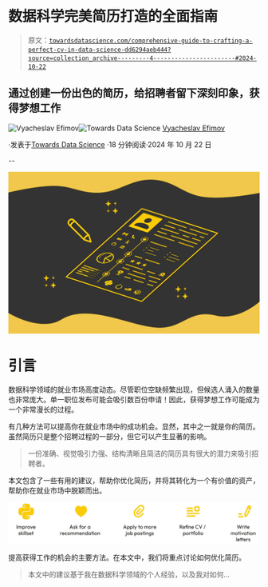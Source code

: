 # 数据科学完美简历打造的全面指南

> 原文：[`towardsdatascience.com/comprehensive-guide-to-crafting-a-perfect-cv-in-data-science-dd6294aeb444?source=collection_archive---------4-----------------------#2024-10-22`](https://towardsdatascience.com/comprehensive-guide-to-crafting-a-perfect-cv-in-data-science-dd6294aeb444?source=collection_archive---------4-----------------------#2024-10-22)

## **通过创建一份出色的简历，给招聘者留下深刻印象，获得梦想工作**

[](https://medium.com/@slavahead?source=post_page---byline--dd6294aeb444--------------------------------)![Vyacheslav Efimov](https://medium.com/@slavahead?source=post_page---byline--dd6294aeb444--------------------------------)[](https://towardsdatascience.com/?source=post_page---byline--dd6294aeb444--------------------------------)![Towards Data Science](https://towardsdatascience.com/?source=post_page---byline--dd6294aeb444--------------------------------) [Vyacheslav Efimov](https://medium.com/@slavahead?source=post_page---byline--dd6294aeb444--------------------------------)

·发表于[Towards Data Science](https://towardsdatascience.com/?source=post_page---byline--dd6294aeb444--------------------------------) ·18 分钟阅读·2024 年 10 月 22 日

--

![](img/391d7e53564bb1aea1340ae88ef841e7.png)

# 引言

数据科学领域的就业市场高度动态。尽管职位空缺频繁出现，但候选人涌入的数量也非常庞大。单一职位发布可能会吸引数百份申请！因此，获得梦想工作可能成为一个非常漫长的过程。

有几种方法可以提高你在就业市场中的成功机会。显然，其中之一就是你的简历。虽然简历只是整个招聘过程的一部分，但它可以产生显著的影响。

> 一份准确、视觉吸引力强、结构清晰且简洁的简历具有很大的潜力来吸引招聘者。

本文包含了一些有用的建议，帮助你优化简历，并将其转化为一个有价值的资产，帮助你在就业市场中脱颖而出。

![](img/6cc46e886dc3ca0802b90899f8c06fef.png)

提高获得工作的机会的主要方法。在本文中，我们将重点讨论如何优化简历。

> 本文中的建议基于我在数据科学领域的个人经验，以及我对如何...
